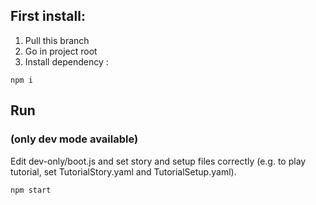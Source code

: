 ## First install:
1. Pull this branch
2. Go in project root
3. Install dependency :
```
npm i
```

## Run
### (only dev mode available)

Edit dev-only/boot.js and set story and setup files correctly (e.g. to play tutorial, set TutorialStory.yaml and TutorialSetup.yaml).

```
npm start
```

